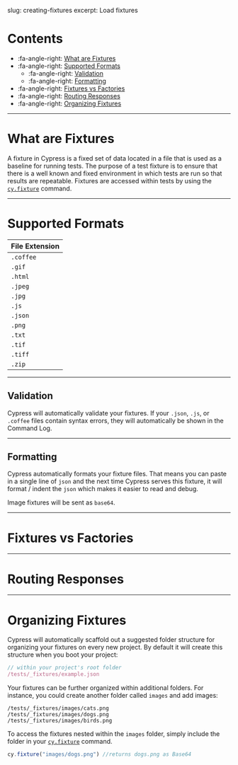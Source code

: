 slug: creating-fixtures
excerpt: Load fixtures

# Contents

- :fa-angle-right: [What are Fixtures](#section-what-are-fixtures)
- :fa-angle-right: [Supported Formats](#section-supported-formats)
  - :fa-angle-right: [Validation](#section-validation)
  - :fa-angle-right: [Formatting](#section-formatting)
- :fa-angle-right: [Fixtures vs Factories](#section-fixtures-vs-factories)
- :fa-angle-right: [Routing Responses](#section-routing-responses)
- :fa-angle-right: [Organizing Fixtures](#section-organizing-fixtures)

***

# What are Fixtures

A fixture in Cypress is a fixed set of data located in a file that is used as a baseline for running tests. The purpose of a test fixture is to ensure that there is a well known and fixed environment in which tests are run so that results are repeatable. Fixtures are accessed within tests by using the [`cy.fixture`](https://on.cypress.io/api/fixture) command.

***

# Supported Formats

| File Extension |
| --- |
| `.coffee` |
| `.gif` |
| `.html` |
| `.jpeg` |
| `.jpg` |
| `.js` |
| `.json` |
| `.png` |
| `.txt` |
| `.tif` |
| `.tiff` |
| `.zip` |

***

## Validation

Cypress will automatically validate your fixtures. If your `.json`, `.js`, or `.coffee`  files contain syntax errors, they will automatically be shown in the Command Log.

***

## Formatting

Cypress automatically formats your fixture files. That means you can paste in a single line of `json` and the next time Cypress serves this fixture, it will format / indent the `json` which makes it easier to read and debug.

Image fixtures will be sent as `base64`.

***

# Fixtures vs Factories

***

# Routing Responses

***

# Organizing Fixtures

Cypress will automatically scaffold out a suggested folder structure for organizing your fixtures on every new project. By default it will create this structure when you boot your project:

```javascript
// within your project's root folder
/tests/_fixtures/example.json
```

Your fixtures can be further organized within additional folders. For instance, you could create another folder called `images` and add images:

```
/tests/_fixtures/images/cats.png
/tests/_fixtures/images/dogs.png
/tests/_fixtures/images/birds.png
```

To access the fixtures nested within the `images` folder, simply include the folder in your [`cy.fixture`](https://on.cypress.io/api/fixture) command.

```javascript
cy.fixture("images/dogs.png") //returns dogs.png as Base64
```